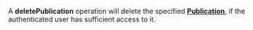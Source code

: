 <a name="deletePublication"></a>A **deletePublication** operation will delete the specified <a href="#publications">**Publication**</a>, if the authenticated user has sufficient access to it.

